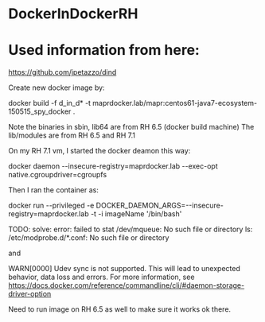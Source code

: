 # DockerInDockerRH
#
# Used information from here:

https://github.com/jpetazzo/dind

Create new docker image by:

docker build -f d_in_d*  -t maprdocker.lab/mapr:centos61-java7-ecosystem-150515_spy_docker .


Note the binaries in sbin, lib64 are from RH 6.5 (docker build machine)
The lib/modules  are from RH 6.5 and RH 7.1


On my RH 7.1 vm, I started the docker deamon this way:

docker daemon --insecure-registry=maprdocker.lab --exec-opt native.cgroupdriver=cgroupfs

Then I ran the container as:

docker run --privileged -e DOCKER_DAEMON_ARGS=--insecure-registry=maprdocker.lab  -t -i imageName '/bin/bash'


TODO:
solve:
error: failed to stat /dev/mqueue: No such file or directory
ls: /etc/modprobe.d/*.conf: No such file or directory

and

WARN[0000] Udev sync is not supported. This will lead to unexpected behavior, data loss and errors. For more information, see https://docs.docker.com/reference/commandline/cli/#daemon-storage-driver-option 


Need to run image on RH 6.5 as well to make sure it works ok there.
